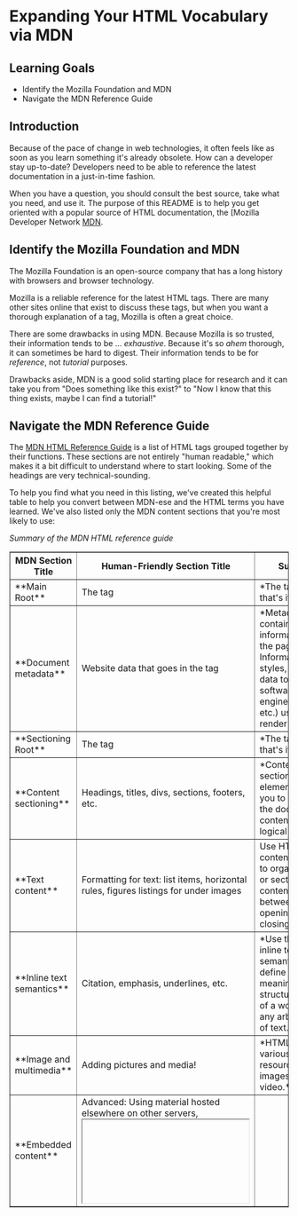 # Expanding Your HTML Vocabulary via MDN

## Learning Goals

- Identify the Mozilla Foundation and MDN
- Navigate the MDN Reference Guide

## Introduction

Because of the pace of change in web technologies, it often feels like as soon
as you learn something it's already obsolete. How can a developer stay
up-to-date? Developers need to be able to reference the latest documentation in
a just-in-time fashion.

When you have a question, you should consult the best source, take
what you need, and use it. The purpose of this README is to help you get
oriented with a popular source of HTML documentation, the [Mozilla Developer
Network [MDN][MDN].

## Identify the Mozilla Foundation and MDN

The Mozilla Foundation is an open-source company that has a long history
with browsers and browser technology.

Mozilla is a reliable reference for the latest HTML tags.  There are many other
sites online that exist to discuss these tags, but when you want a thorough
explanation of a tag, Mozilla is often a great choice.

There are some drawbacks in using MDN.  Because Mozilla is so trusted, their
information tends to be ... _exhaustive_.  Because it's so *ahem* thorough, it
can sometimes be hard to digest.  Their information tends to be for _reference_, not
_tutorial_ purposes.

Drawbacks aside, MDN is a good solid starting place for research and it can
take you from "Does something like this exist?" to "Now I know that this thing
exists, maybe I can find a tutorial!"

## Navigate the MDN Reference Guide

The [MDN HTML Reference Guide][MDN] is a list of HTML tags
grouped together by their functions. These sections are not entirely "human
readable," which makes it a bit difficult to understand where to start looking. 
Some of the headings are very technical-sounding.

To help you find what you need 
in this listing, we've created this helpful table to help you convert between MDN-ese and 
the HTML terms you have learned. We've also listed only the MDN content 
sections that you're most likely to use:

_Summary of the MDN HTML reference guide_


<table border="1" cellpadding="4" cellspacing="0">
  <tr>
    <th>MDN Section Title</th>
    <th>Human-Friendly Section Title</th>
    <th>Summary</th>
  </tr>
  
  <tr>
    <td>**Main Root**</td>
    <td>The <code><html></code> tag</td>
    <td>*The <code><html></code> tag and that's it!*</td>
  </tr>
  <tr>
    <td>**Document metadata**</td>
    <td>Website data that goes in the <code><head></code> tag</td>
    <td>*Metadata contains information about the page. Information about styles, scripts and data to help software (search engines, browsers, etc.) use and render the page.*</td>
  </tr>  
  <tr>
    <td>**Sectioning Root**</td>
    <td>The <code><body></code> tag</td>
    <td>*The <code><body></code> tag and that's it!*</td>
  </tr>
  <tr>
    <td>**Content sectioning**</td>
    <td>Headings, titles, divs, sections, footers, etc.</td>
    <td>*Content sectioning elements allow you to organize the document content into logical pieces.*</td>
  </tr>
  <tr>
    <td>**Text content**</td>
    <td>Formatting for text: list items, horizontal rules, figures listings for under images</td>
    <td>Use HTML text content elements to organize blocks or sections of content placed between the opening <code><body></code> and closing <code></body></code> tags.*</td>
  </tr>
  <tr>
    <td>**Inline text semantics**</td>
    <td>Citation, emphasis, underlines, etc.</td>
    <td>*Use the HTML inline text semantics to define the meaning, structure, or style of a word, line, or any arbitrary piece of text.*</td>
  </tr>
  <tr>
    <td>**Image and multimedia**</td>
    <td>Adding pictures and media!</td>
    <td>*HTML supports various multimedia resources such as images, audio, and video.*</td>
  </tr>
  <tr>
    <td>**Embedded content**</td>
    <td>Advanced: Using material hosted elsewhere on other servers, <code><iframe></code> is the biggie here</td>
    <td>*In addition to regular multimedia content, HTML can include a variety of other content, even if it's not always easy to interact with.*</td>
  </tr>
  <tr>
    <td>**Scripting**</td>
    <td>Advanced: JavaScript and Drawing Support (Vector Graphics)</td>
    <td>*In order to create dynamic content and Web applications, HTML supports the use of scripting languages, most prominently JavaScript. Certain elements support this capability.*</td>
  </tr>
  <tr>
    <td>**Table content**</td>
    <td>Tables</td>
    <td>*Tables*</td>
  </tr>
  <tr>
    <td>**Forms**</td>
    <td>Advanced: Tags for building forms for sign-up or login, for example</td>
    <td>*HTML provides a number of elements that can be used together to create forms which the user can fill out and submit to the Web site or application. There's a great deal of further information about this available in the HTML forms guide.*</td>
  </tr>
</table>

## Conclusion

As developers, we will often feel uncomfortable with the fact that the
technologies we depend on are always growing and changing. With authoritative
guides like [MDN][MDN], we have found out that we can learn just the little bit we
need as we need it.

[MDN]: https://developer.mozilla.org/en-US/docs/Web/HTML/Element
